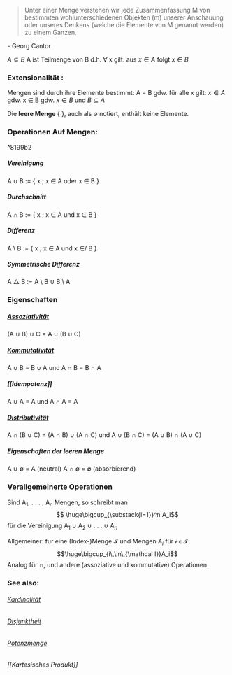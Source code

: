 > Unter einer Menge verstehen wir jede Zusammenfassung M von bestimmten wohlunterschiedenen Objekten (m) unserer Anschauung oder unseres Denkens (welche die Elemente von M genannt werden) zu einem Ganzen.

\- Georg Cantor

$A\subseteq B$ A ist Teilmenge von B 
	d.h.  $\forall$ x gilt: aus $x \in A$ folgt $x \in B$

### Extensionalität :
Mengen sind durch ihre Elemente bestimmt: A = B gdw. 
für alle x gilt: $x \in A$ gdw. x ∈ B gdw. $x \in B$ und $B \subseteq A$

Die **leere Menge** { }, auch als $\emptyset$ notiert, enthält keine Elemente.

### Operationen Auf Mengen:

^8199b2

##### Vereinigung
A ∪ B := { x ; x ∈ A oder x ∈ B }
##### Durchschnitt 
A ∩ B := { x ; x ∈ A und x ∈ B }
##### Differenz 
A \\ B := { x ; x ∈ A und x ∈/ B }
##### Symmetrische Differenz 
A △ B := A \\ B ∪ B \\ A

### Eigenschaften
##### [Assoziativität](Assoziativgesetz.md) 
(A ∪ B) ∪ C = A ∪ (B ∪ C)
##### [Kommutativität](Kommutativgesetz.md)
A ∪ B = B ∪ A und A ∩ B = B ∩ A
##### [[Idempotenz]] 
A ∪ A = A und A ∩ A = A
##### [Distributivität](Distributivgesetz.md)
A ∩ (B ∪ C) = (A ∩ B) ∪ (A ∩ C) und 
A ∪ (B ∩ C) = (A ∪ B) ∩ (A ∪ C)

##### Eigenschaften der leeren Menge
A ∪ ∅ = A (neutral) 
A ∩ ∅ = ∅ (absorbierend)

### Verallgemeinerte Operationen
Sind A$_1$, . . . , A$_n$ Mengen, so schreibt man 
$$ \huge\bigcup_{\substack{i=1}}^n A_i$$
für die Vereinigung  A$_1$ ∪ A$_2$ ∪ . . . ∪ A$_n$

Allgemeiner: fur eine (Index-)Menge $\mathcal{I}$ und Mengen $A_i$ für $\mathcal{i}$ ∈ $\mathcal{I}$: 
$$\huge\bigcup_{i\,\in\,{\mathcal I}}A_i$$
Analog für ∩, und andere (assoziative und kommutative) Operationen.

### See also: 
###### [Kardinalität](Kardinalität.md)
###### [Disjunktheit](Disjunktheit.md)
###### [Potenzmenge](Potenzmenge.md)
###### [[Kartesisches Produkt]]

